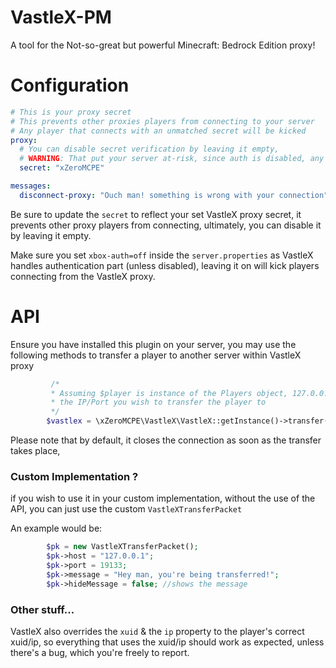 # VastleX-PM
A tool for the Not-so-great but powerful Minecraft: Bedrock Edition proxy!

# Configuration
```yaml
# This is your proxy secret
# This prevents other proxies players from connecting to your server
# Any player that connects with an unmatched secret will be kicked
proxy:
  # You can disable secret verification by leaving it empty,
  # WARNING: That put your server at-risk, since auth is disabled, any player can join as any name they like
  secret: "xZeroMCPE"

messages:
  disconnect-proxy: "Ouch man! something is wrong with your connection"
```

Be sure to update the `secret` to reflect your set VastleX proxy secret, it prevents other
proxy players from connecting, ultimately, you can disable it by leaving it empty.

Make sure you set `xbox-auth=off` inside the `server.properties` as VastleX handles authentication part (unless disabled),
leaving it on will kick players connecting from the VastleX proxy.

# API
Ensure you have installed this plugin on your server,
you may use the following methods to transfer a player
to another server within VastleX proxy
```php
         /*
         * Assuming $player is instance of the Players object, 127.0.0.1 & 19133 being the
         * the IP/Port you wish to transfer the player to
         */
        $vastlex = \xZeroMCPE\VastleX\VastleX::getInstance()->transfer($player, "127.0.0.1", 19133);
```
Please note that by default, it closes the connection as soon as the transfer takes place,

### Custom Implementation ?
if you wish to use it in your custom implementation, without the use of the API,
you can just use the custom `VastleXTransferPacket`

An example would be:

```php
        $pk = new VastleXTransferPacket();
        $pk->host = "127.0.0.1";
        $pk->port = 19133;
        $pk->message = "Hey man, you're being transferred!";
        $pk->hideMessage = false; //shows the message
```

### Other stuff...
VastleX also overrides the `xuid` & the `ip` property to the player's correct xuid/ip, so everything 
that uses the xuid/ip should work as expected, unless there's a bug, which you're freely 
to report.